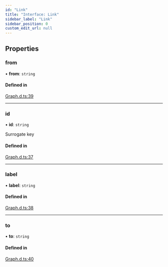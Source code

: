 ```yaml
---
id: "Link"
title: "Interface: Link"
sidebar_label: "Link"
sidebar_position: 0
custom_edit_url: null
---
```


## Properties

### from

• **from**: `string`

#### Defined in

[Graph.d.ts:39](https://github.com/paion-data/Messier-61/blob/f232fd9/src/components/Graph/Graph.d.ts#L39)

___

### id

• **id**: `string`

Surrogate key

#### Defined in

[Graph.d.ts:37](https://github.com/paion-data/Messier-61/blob/f232fd9/src/components/Graph/Graph.d.ts#L37)

___

### label

• **label**: `string`

#### Defined in

[Graph.d.ts:38](https://github.com/paion-data/Messier-61/blob/f232fd9/src/components/Graph/Graph.d.ts#L38)

___

### to

• **to**: `string`

#### Defined in

[Graph.d.ts:40](https://github.com/paion-data/Messier-61/blob/f232fd9/src/components/Graph/Graph.d.ts#L40)
